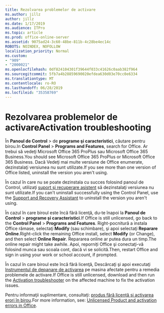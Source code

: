 ```yaml
---
title: Rezolvarea problemelor de activare
ms.author: jillz
author: jillz
ms.date: 1/17/2019
ms.audience: ITPro
ms.topic: article
ms.prod: office-online-server
ms.assetid: 9075ad24-3c60-48be-811b-4c28be4ec14c
ROBOTS: NOINDEX, NOFOLLOW
localization_priority: Normal
ms.custom:
- "909"
- "2000021"
ms.openlocfilehash: 0df824104301f39644f033c41626c0aab382f964
ms.sourcegitcommit: 5fb7a4b28859690020efdea630d03e70cc0e6334
ms.translationtype: MT
ms.contentlocale: ro-RO
ms.lasthandoff: 06/28/2019
ms.locfileid: "35358769"
---
```

# <a name="activation-troubleshooting"></a><span data-ttu-id="8783b-102">Rezolvarea problemelor de activare</span><span class="sxs-lookup"><span data-stu-id="8783b-102">Activation troubleshooting</span></span>

<span data-ttu-id="8783b-103">În **Panoul de Control** \> de **programe şi caracteristici**, căutare pentru birou.</span><span class="sxs-lookup"><span data-stu-id="8783b-103">In **Control Panel** \> **Programs and Features**, search for Office.</span></span> <span data-ttu-id="8783b-104">Ar trebui să vedeţi Microsoft Office 365 ProPlus sau Microsoft Office 365 Business.</span><span class="sxs-lookup"><span data-stu-id="8783b-104">You should see Microsoft Office 365 ProPlus or Microsoft Office 365 Business.</span></span> <span data-ttu-id="8783b-105">Dacă Vedeţi mai multe versiune de Office enumerate, dezinstalaţi versiunea nu sunt utilizate.</span><span class="sxs-lookup"><span data-stu-id="8783b-105">If you see more than one version of Office listed, uninstall the version you aren't using.</span></span>
  
<span data-ttu-id="8783b-106">În cazul în care nu se poate dezinstala cu succes folosind panoul de Control, utilizaţi [suport şi recuperare asistent](https://aka.ms/SARA-OfficeUninstall-Alchemy) să dezinstalaţi versiunea nu sunt utilizate.</span><span class="sxs-lookup"><span data-stu-id="8783b-106">If you can't uninstall successfully using the Control Panel, use the [Support and Recovery Assistant](https://aka.ms/SARA-OfficeUninstall-Alchemy) to uninstall the version you aren't using.</span></span>
  
<span data-ttu-id="8783b-107">În cazul în care biroul este încă fără licenţă, du-te înapoi la **Panoul de Control** \> **programe și caracteristici**.</span><span class="sxs-lookup"><span data-stu-id="8783b-107">If Office is still unlicensed, go back to the **Control Panel** \> **Programs and Features**.</span></span> <span data-ttu-id="8783b-108">Right-pocnitură a instala Office rămase, selectaţi **Modify** (sau schimbare), şi apoi selectaţi **Reparare Online**.</span><span class="sxs-lookup"><span data-stu-id="8783b-108">Right-click the remaining Office install, select **Modify** (or Change), and then select **Online Repair**.</span></span> <span data-ttu-id="8783b-109">Repararea online ar putea dura un timp.</span><span class="sxs-lookup"><span data-stu-id="8783b-109">The online repair might take awhile.</span></span> <span data-ttu-id="8783b-110">Apoi, reporniți Office şi conectaţi-vă folosind munca sau scoala cont, dacă vi se solicită.</span><span class="sxs-lookup"><span data-stu-id="8783b-110">Then, restart Office and sign in using your work or school account, if prompted.</span></span>
  
<span data-ttu-id="8783b-111">În cazul în care biroul este încă fără licenţă, Descărcaţi şi apoi executaţi [Instrumentul de depanare de activarea](https://aka.ms/SARA-OfficeActivation-Alchemy) pe masina afectate pentru a remedia problemele de activare.</span><span class="sxs-lookup"><span data-stu-id="8783b-111">If Office is still unlicensed, download and then run the [Activation troubleshooter](https://aka.ms/SARA-OfficeActivation-Alchemy) on the affected machine to fix the activation issues.</span></span>
  
<span data-ttu-id="8783b-112">Pentru informaţii suplimentare, consultaţi: [produs fără licenţă şi activarea erori în birou](https://support.office.com/article/0d23d3c0-c19c-4b2f-9845-5344fedc4380).</span><span class="sxs-lookup"><span data-stu-id="8783b-112">For more information, see: [Unlicensed Product and activation errors in Office](https://support.office.com/article/0d23d3c0-c19c-4b2f-9845-5344fedc4380).</span></span>

